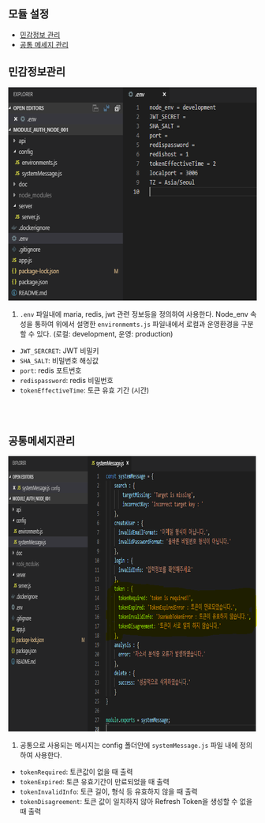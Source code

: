 모듈 설정
---------------------------
* [민감정보 관리](#민감정보관리)  
* [공통 메세지 관리](#공통메세지관리)  

민감정보관리
 ---------------------------------
 <p float="left">
  <img src="./img/img_003.PNG" width="635" height="432"/>
 </p>
 
 1. `.env` 파일내에 maria, redis, jwt 관련 정보등을 정의하여 사용한다. Node_env 속성을 통하여 위에서 설명한 `environmemts.js` 파일내에서 로컬과 운영환경을 구분 할 수 있다. (로컬: development, 운영: production)

- `JWT_SERCRET`: JWT 비밀키
 - `SHA_SALT`: 비밀번호 해싱값
 - `port`: redis 포트번호
 - `redispassword`: redis 비밀번호
 - `tokenEffectiveTime`: 토큰 유효 기간 (시간)
<br/>
<br/>

공통메세지관리
---------------------------------
 <p float="left">
  <img src="./img/img_004.PNG" width="925" height="558"/>  
 </p>
 
 1. 공통으로 사용되는 메시지는 config 폴더안에 `systemMessage.js` 파일 내에 정의하여 사용한다.
 - `tokenRequired`: 토큰값이 없을 때 출력
 - `tokenExpired`: 토큰 유효기간이 만료되었을 때 출력
 - `tokenInvalidInfo`: 토큰 길이, 형식 등 유효하지 않을 때 출력
 - `tokenDisagreement`: 토큰 값이 일치하지 않아 Refresh Token을 생성할 수 없을 때 출력
<br/>
<br/>
